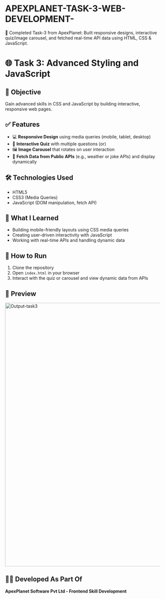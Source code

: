# APEXPLANET-TASK-3-WEB-DEVELOPMENT-
🚀 Completed Task-3 from ApexPlanet: Built responsive designs, interactive quiz/image carousel, and fetched real-time API data using HTML, CSS &amp; JavaScript.
# 🌐 Task 3: Advanced Styling and JavaScript

## 📌 Objective
Gain advanced skills in CSS and JavaScript by building interactive, responsive web pages.

## ✅ Features
- 💻 **Responsive Design** using media queries (mobile, tablet, desktop)
- 🎯 **Interactive Quiz** with multiple questions (or)  
- 🖼️ **Image Carousel** that rotates on user interaction
- 🔄 **Fetch Data from Public APIs** (e.g., weather or joke APIs) and display dynamically

## 🛠️ Technologies Used
- HTML5
- CSS3 (Media Queries)
- JavaScript (DOM manipulation, fetch API)

## 🧠 What I Learned
- Building mobile-friendly layouts using CSS media queries
- Creating user-driven interactivity with JavaScript
- Working with real-time APIs and handling dynamic data

## 🚀 How to Run
1. Clone the repository  
2. Open `index.html` in your browser  
3. Interact with the quiz or carousel and view dynamic data from APIs

## 📸 Preview
<img width="933" height="856" alt="Output-task3" src="https://github.com/user-attachments/assets/8aeb1802-0d28-4a58-a656-6734884f4d07" />


## 👩‍💻 Developed As Part Of
**ApexPlanet Software Pvt Ltd - Frontend Skill Development**



